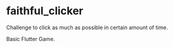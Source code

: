 # faithful_clicker
Challenge to click as much as possible in certain amount of time.

Basic Flutter Game.

